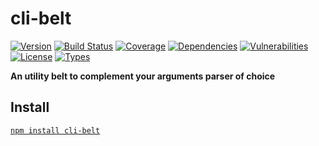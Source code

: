 # cli-belt

[![Version](https://img.shields.io/npm/v/cli-belt.svg)](https://www.npmjs.com/package/cli-belt)
[![Build Status](https://img.shields.io/travis/rafamel/cli-belt.svg)](https://travis-ci.org/rafamel/cli-belt)
[![Coverage](https://img.shields.io/coveralls/rafamel/cli-belt.svg)](https://coveralls.io/github/rafamel/cli-belt)
[![Dependencies](https://img.shields.io/david/rafamel/cli-belt.svg)](https://david-dm.org/rafamel/cli-belt)
[![Vulnerabilities](https://img.shields.io/snyk/vulnerabilities/npm/cli-belt.svg)](https://snyk.io/test/npm/cli-belt)
[![License](https://img.shields.io/github/license/rafamel/cli-belt.svg)](https://github.com/rafamel/cli-belt/blob/master/LICENSE)
[![Types](https://img.shields.io/npm/types/cli-belt.svg)](https://www.npmjs.com/package/cli-belt)

<!-- markdownlint-disable MD036 -->
**An utility belt to complement your arguments parser of choice**
<!-- markdownlint-enable MD036 -->

## Install

[`npm install cli-belt`](https://www.npmjs.com/package/cli-belt)
